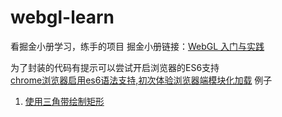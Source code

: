 # webgl-learn

看掘金小册学习，练手的项目
掘金小册链接：[WebGL 入门与实践](https://juejin.im/book/5baaf635f265da0ab915cc9f)

为了封装的代码有提示可以尝试开启浏览器的ES6支持  
[chrome浏览器启用es6语法支持,初次体验浏览器端模块化加载](https://blog.csdn.net/u010476739/article/details/81584926)
例子

1. [使用三角带绘制矩形](https://ailhc.github.io/webgl-learn/cases/绘制三角形)


